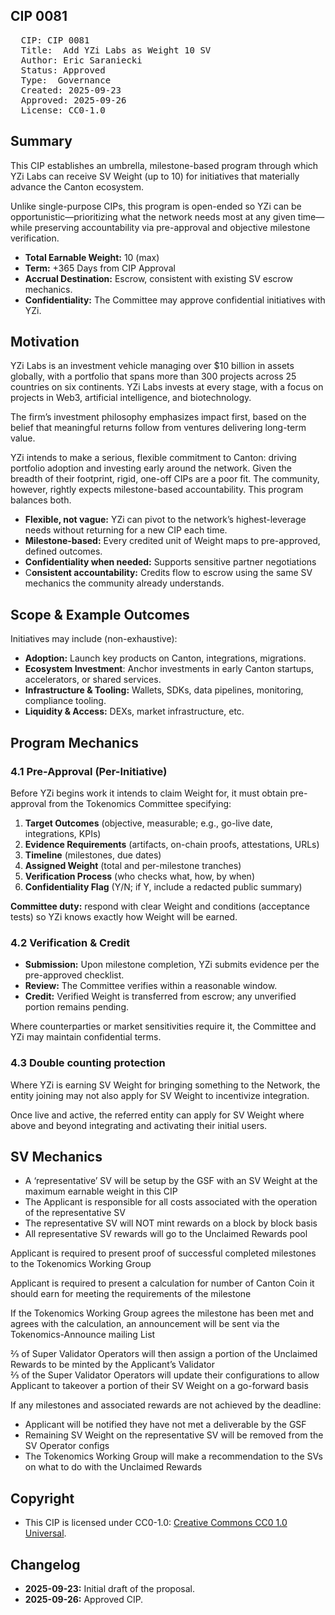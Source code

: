 ## CIP 0081

<pre>
  CIP: CIP 0081
  Title:  Add YZi Labs as Weight 10 SV
  Author: Eric Saraniecki
  Status: Approved  
  Type:  Governance
  Created: 2025-09-23
  Approved: 2025-09-26
  License: CC0-1.0
</pre>

## Summary

This CIP establishes an umbrella, milestone-based program through which YZi Labs can receive SV Weight
(up to 10) for initiatives that materially advance the Canton ecosystem.

Unlike single-purpose CIPs, this program is open-ended so YZi can be opportunistic—prioritizing what the
network needs most at any given time—while preserving accountability via pre-approval and objective
milestone verification.

* **Total Earnable Weight:** 10 (max)  
* **Term:** +365 Days from CIP Approval  
* **Accrual Destination:** Escrow, consistent with existing SV escrow mechanics.  
* **Confidentiality:** The Committee may approve confidential initiatives with YZi.

## Motivation

YZi Labs is an investment vehicle managing over $10 billion in assets globally, with a  portfolio that spans
more than 300 projects across 25 countries on six continents. YZi Labs invests at every stage, with a focus
on projects in Web3, artificial intelligence, and biotechnology.

The firm’s investment philosophy emphasizes impact first, based on the belief that meaningful returns follow
from ventures delivering long-term value. 

YZi intends to make a serious, flexible commitment to Canton: driving portfolio adoption and investing early
around the network. Given the breadth of their footprint, rigid, one-off CIPs are a poor fit. The community,
however, rightly expects milestone-based accountability. This program balances both.

* **Flexible, not vague:** YZi can pivot to the network’s highest-leverage needs without returning for a 
new CIP each time.
* **Milestone-based:** Every credited unit of Weight maps to pre-approved, defined outcomes.
* **Confidentiality when needed:** Supports sensitive partner negotiations
* C**onsistent accountability:** Credits flow to escrow using the same SV mechanics the community 
already understands.

## Scope & Example Outcomes

Initiatives may include (non-exhaustive):

* **Adoption:** Launch key products on Canton, integrations, migrations.
* **Ecosystem Investment**: Anchor investments in early Canton startups, accelerators, or shared 
services.
* **Infrastructure & Tooling:** Wallets, SDKs, data pipelines, monitoring, compliance tooling.
* **Liquidity & Access:** DEXs, market infrastructure, etc.

## Program Mechanics

### 4.1 Pre-Approval (Per-Initiative)

Before YZi begins work it intends to claim Weight for, it must obtain pre-approval from the Tokenomics
Committee specifying:

1. **Target Outcomes** (objective, measurable; e.g., go-live date, integrations, KPIs)  
2. **Evidence Requirements** (artifacts, on-chain proofs, attestations, URLs)  
3. **Timeline** (milestones, due dates)  
4. **Assigned Weight** (total and per-milestone tranches)  
5. **Verification Process** (who checks what, how, by when)  
6. **Confidentiality Flag** (Y/N; if Y, include a redacted public summary)  

**Committee duty:** respond with clear Weight and conditions (acceptance tests) so YZi knows
exactly how Weight will be earned.

### 4.2 Verification & Credit

* **Submission:** Upon milestone completion, YZi submits evidence per the pre-approved checklist.  
* **Review:** The Committee verifies within a reasonable window.  
* **Credit:** Verified Weight is transferred from escrow; any unverified portion remains pending.  

Where counterparties or market sensitivities require it, the Committee and YZi may maintain
confidential terms.

### 4.3 Double counting protection

Where YZi is earning SV Weight for bringing something to the Network, the entity joining may not also 
apply for SV Weight to incentivize integration.

Once live and active, the referred entity can apply for SV Weight where above and beyond integrating 
and activating their initial users. 

## SV Mechanics

* A ‘representative’ SV will be setup by the GSF with an SV Weight at the maximum earnable weight in 
this CIP
* The Applicant is responsible for all costs associated with the operation of the representative SV
* The representative SV will NOT mint rewards on a block by block basis
* All representative SV rewards will go to the Unclaimed Rewards pool

Applicant is required to present proof of successful completed milestones to the Tokenomics Working 
Group

Applicant is required to present a calculation for number of Canton Coin it should earn for 
meeting the requirements of the milestone

If the Tokenomics Working Group agrees the milestone has been met and agrees with the calculation, 
an announcement will be sent via the Tokenomics-Announce mailing List

⅔ of Super Validator Operators will then assign a portion of the Unclaimed Rewards to be 
minted by the Applicant’s Validator  
⅔ of the Super Validator Operators will update their configurations to allow Applicant to takeover 
a portion of their SV Weight on a go-forward basis  

If any milestones and associated rewards are not achieved by the deadline:  
* Applicant will be notified they have not met a deliverable by the GSF  
* Remaining SV Weight on the representative SV will be removed from the SV Operator configs  
* The Tokenomics Working Group will make a recommendation to the SVs on what to do with the 
Unclaimed Rewards  

## Copyright

* This CIP is licensed under CC0-1.0: [Creative Commons CC0 1.0 Universal](https://creativecommons.org/publicdomain/zero/1.0/).

## Changelog

* **2025-09-23:** Initial draft of the proposal.
* **2025-09-26:** Approved CIP.



